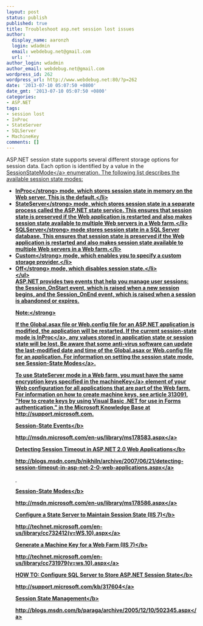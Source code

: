 ```yaml
---
layout: post
status: publish
published: true
title: Troubleshoot asp.net session lost issues
author:
  display_name: aaronzh
  login: wdadmin
  email: webdebug.net@gmail.com
  url: ''
author_login: wdadmin
author_email: webdebug.net@gmail.com
wordpress_id: 262
wordpress_url: http://www.webdebug.net:80/?p=262
date: '2013-07-10 05:07:50 +0800'
date_gmt: '2013-07-10 05:07:50 +0800'
categories:
- ASP.NET
tags:
- session lost
- InProc
- StateServer
- SQLServer
- MachineKey
comments: []
---
```

<p>ASP.NET session state supports several different storage options for session data. Each option is identified by a value in the <a href="http:&#47;&#47;msdn.microsoft.com&#47;en-us&#47;library&#47;system.web.sessionstate.sessionstatemode.aspx">SessionStateMode<&#47;a> enumeration. The following list describes the available session state modes:</p>
<ul>
<li><strong>InProc<&#47;strong> mode, which stores session state in memory on the Web server. This is the default.<&#47;li>
<li><strong>StateServer<&#47;strong> mode, which stores session state in a separate process called the ASP.NET state service. This ensures that session state is preserved if the Web application is restarted and also makes session state available to multiple Web servers in a Web farm.<&#47;li>
<li><strong>SQLServer<&#47;strong> mode stores session state in a SQL Server database. This ensures that session state is preserved if the Web application is restarted and also makes session state available to multiple Web servers in a Web farm.<&#47;li>
<li><strong>Custom<&#47;strong> mode, which enables you to specify a custom storage provider.<&#47;li>
<li><strong>Off<&#47;strong> mode, which disables session state.<&#47;li><br />
<&#47;ul><br />
ASP.NET provides two events that help you manage user sessions: the Session_OnStart event, which is raised when a new session begins, and the Session_OnEnd event, which is raised when a session is abandoned or expires.</p>
<p><strong>Note:<&#47;strong></p>
<p>If the Global.asax file or Web.config file for an ASP.NET application is modified, the application will be restarted. If the current session-state mode is <a href="http:&#47;&#47;msdn.microsoft.com&#47;en-us&#47;library&#47;system.web.sessionstate.sessionstatemode.aspx">InProc<&#47;a>, any values stored in application state or session state will be lost. Be aware that some anti-virus software can update the last-modified date and time of the Global.asax or Web.config file for an application. For information on setting the session state mode, see <a href="http:&#47;&#47;msdn.microsoft.com&#47;en-us&#47;library&#47;ms178586.aspx">Session-State Modes<&#47;a>.</p>
<p>To use StateServer mode in a Web farm, you must have the same encryption keys specified in the <a href="http:&#47;&#47;msdn.microsoft.com&#47;en-us&#47;library&#47;w8h3skw9.aspx">machineKey<&#47;a> element of your Web configuration for all applications that are part of the Web farm. For information on how to create machine keys, see article 313091, "How to create keys by using Visual Basic .NET for use in Forms authentication," in the Microsoft Knowledge Base at http:&#47;&#47;support.microsoft.com.</p>
<p><b>Session-State Events<&#47;b></p>
<p><a href="http:&#47;&#47;msdn.microsoft.com&#47;en-us&#47;library&#47;ms178583.aspx">http:&#47;&#47;msdn.microsoft.com&#47;en-us&#47;library&#47;ms178583.aspx<&#47;a></p>
<p><b>Detecting Session Timeout in ASP.NET 2.0 Web Applications<&#47;b></p>
<p><a href="http:&#47;&#47;blogs.msdn.com&#47;b&#47;nikhiln&#47;archive&#47;2007&#47;06&#47;21&#47;detecting-session-timeout-in-asp-net-2-0-web-applications.aspx">http:&#47;&#47;blogs.msdn.com&#47;b&#47;nikhiln&#47;archive&#47;2007&#47;06&#47;21&#47;detecting-session-timeout-in-asp-net-2-0-web-applications.aspx<&#47;a></p>
<p>&nbsp;</p>
<p><b>Session-State Modes<&#47;b></p>
<p><a href="http:&#47;&#47;msdn.microsoft.com&#47;en-us&#47;library&#47;ms178586.aspx">http:&#47;&#47;msdn.microsoft.com&#47;en-us&#47;library&#47;ms178586.aspx<&#47;a></p>
<p><b>Configure a State Server to Maintain Session State (IIS 7)<&#47;b></p>
<p><a href="http:&#47;&#47;technet.microsoft.com&#47;en-us&#47;library&#47;cc732412(v=WS.10).aspx">http:&#47;&#47;technet.microsoft.com&#47;en-us&#47;library&#47;cc732412(v=WS.10).aspx<&#47;a></p>
<p><b>Generate a Machine Key for a Web Farm (IIS 7)<&#47;b></p>
<p><a href="http:&#47;&#47;technet.microsoft.com&#47;en-us&#47;library&#47;cc731979(v=ws.10).aspx">http:&#47;&#47;technet.microsoft.com&#47;en-us&#47;library&#47;cc731979(v=ws.10).aspx<&#47;a></p>
<p><b>HOW TO: Configure SQL Server to Store ASP.NET Session State<&#47;b></p>
<p><a href="http:&#47;&#47;support.microsoft.com&#47;kb&#47;317604">http:&#47;&#47;support.microsoft.com&#47;kb&#47;317604<&#47;a></p>
<p><b>Session State Management<&#47;b></p>
<p><a href="http:&#47;&#47;blogs.msdn.com&#47;b&#47;paraga&#47;archive&#47;2005&#47;12&#47;10&#47;502345.aspx">http:&#47;&#47;blogs.msdn.com&#47;b&#47;paraga&#47;archive&#47;2005&#47;12&#47;10&#47;502345.aspx<&#47;a></p>
